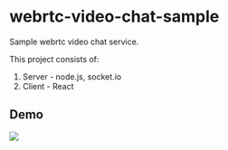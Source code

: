 # webrtc-video-chat-sample
Sample webrtc video chat service.

This project consists of:
1. Server - node.js, socket.io
2. Client - React

## Demo
<div><img src="https://github.com/ferrarijh/webrtc-video-chat-sample/blob/master/demo/demo.gif"></div>
